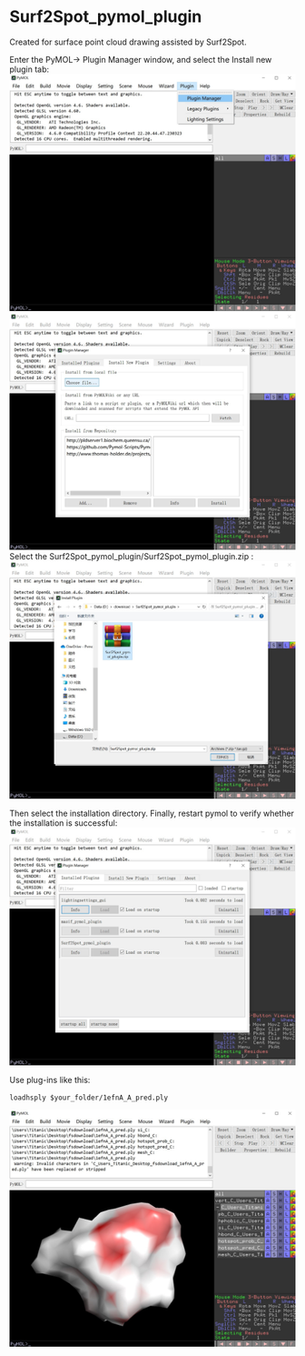 # Surf2Spot_pymol_plugin
Created for surface point cloud drawing assisted by Surf2Spot.

Enter the PyMOL-> Plugin Manager window, and select the Install new plugin tab:
![MaSIF Install new plugin window](https://raw.githubusercontent.com/AnwZhao/Surf2Spot_pymol_plugin/main/imgs/1.jpg)
![MaSIF Install new plugin window](https://raw.githubusercontent.com/AnwZhao/Surf2Spot_pymol_plugin/main/imgs/2.jpg)
Select the Surf2Spot_pymol_plugin/Surf2Spot_pymol_plugin.zip : 
![MaSIF Install new plugin window](https://raw.githubusercontent.com/AnwZhao/Surf2Spot_pymol_plugin/main/imgs/3.jpg)

Then select the installation directory.
Finally, restart pymol to verify whether the installation is successful:
![MaSIF Install new plugin window](https://raw.githubusercontent.com/AnwZhao/Surf2Spot_pymol_plugin/main/imgs/4.jpg)


Use plug-ins like this:

```
loadhsply $your_folder/1efnA_A_pred.ply
```
![MaSIF Install new plugin window](https://raw.githubusercontent.com/AnwZhao/Surf2Spot_pymol_plugin/main/imgs/5.jpg)
